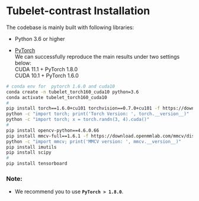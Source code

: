 # Tubelet-contrast Installation

The codebase is mainly built with following libraries:

- Python 3.6 or higher

- [PyTorch](https://pytorch.org/) <br>
  We can successfully reproduce the main results under two settings below:<br>
   CUDA 11.1 + PyTorch 1.8.0 <br>
   CUDA 10.1 + PyTorch 1.6.0 

```bash
# conda env for  pytorch 1.6.0 and cuda10
conda create -n tubelet_torch160_cuda10 python=3.6
conda activate tubelet_torch160_cuda10 
#
pip install torch==1.6.0+cu101 torchvision==0.7.0+cu101 -f https://download.pytorch.org/whl/cu101/torch_stable.html
python -c "import torch; print('Torch Version: ', torch.__version__)"
python -c "import torch; x = torch.randn(3, 4).cuda()"
#
pip install opencv-python==4.6.0.66
pip install mmcv-full==1.6.1 -f https://download.openmmlab.com/mmcv/dist/cu101/torch1.6.0/index.html
python -c "import mmcv; print('MMCV version: ', mmcv.__version__)"
pip install imutils
pip install scipy
#
pip install tensorboard
```



### Note:
- We recommend you to use **`PyTorch > 1.8.0`**.



